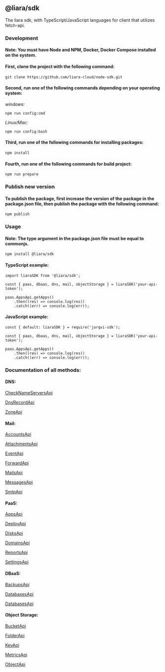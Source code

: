 ## @liara/sdk

The liara sdk, with TypeScript/JavaScript languages for client that utilizes fetch-api.

### Development

#### Note: You must have Node and NPM, Docker, Docker Compose installed on the system.

#### First, clone the project with the following command:
```
git clone https://github.com/liara-cloud/node-sdk.git
```

#### Second, run one of the following commands depending on your operating system:

_windows:_

```
npm run config:cmd
```
_Linux/Mac:_

```
npm run config:bash
```

#### Third, run one of the following commands for installing packages:
```
npm install
```

#### Fourth, run one of the following commands for build project:
```
npm run prepare
```
### Publish new version

#### To publish the package, first increase the version of the package in the package.json file, then publish the package with the following command:
```
npm publish
```

### Usage

#### Note: The type argument in the package.json file must be equal to commonjs.

```
npm install @liara/sdk

```

#### TypeScript example:

```
import liaraSDK from '@liara/sdk';

const { paas, dbaas, dns, mail, objectStorage } = liaraSDK('your-api-token');

paas.AppsApi.getApps()
    .then((res) => console.log(res))
    .catch((err) => console.log(err));

```

#### JavaScript example:

```
const { default: liaraSDK } = require('jarqvi-sdk');

const { paas, dbaas, dns, mail, objectStorage } = liaraSDK('your-api-token');

paas.AppsApi.getApps()
    .then((res) => console.log(res))
    .catch((err) => console.log(err));

```

### Documentation of all methods:

#### DNS:
[CheckNameServersApi](./doc/dns/CheckNameServersApi.md)

[DnsRecordApi](./doc/dns/DnsRecordApi.md)

[ZoneApi](./doc/dns/ZoneApi.md)
#### Mail:
[AccountsApi](./doc/mail/AccountsApi.md)

[AttachmentsApi](./doc/mail/AttachmentsApi.md)

[EventApi](./doc/mail/EventApi.md)

[ForwardApi](./doc/mail/ForwardApi.md)

[MailsApi](./doc/mail/MailsApi.md)

[MessagesApi](./doc/mail/MessagesApi.md)

[SmtpApi](./doc/mail/SmtpApi.md)
#### PaaS:
[AppsApi](./doc/paas/AppsApi.md)

[DeployApi](./doc/paas/DeployApi.md)

[DisksApi](./doc/paas/DisksApi.md)

[DomainsApi](./doc/paas/DomainsApi.md)

[ReportsApi](./doc/paas/ReportsApi.md)

[SettingsApi](./doc/paas/SettingsApi.md)
#### DBaaS:
[BackupsApi](./doc/dbaas/BackupsApi.md)

[DatabasesApi](./doc/dbaas/DatabasesApi.md)

[DatabasesApi](./doc/dbaas/DatabasesApi.md)
#### Object Storage:
[BucketApi](./doc/object-storage/BucketApi.md)

[FolderApi](./doc/object-storage/FolderApi.md)

[KeyApi](./doc/object-storage/KeyApi.md)

[MetricsApi](./doc/object-storage/MetricsApi.md)

[ObjectApi](./doc/object-storage/ObjectApi.md)